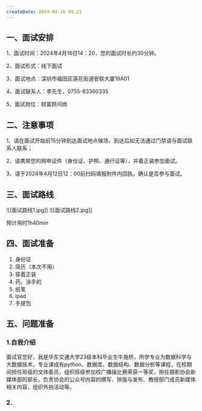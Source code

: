 ```yaml
---
createDate: 2024-04-16 09:23
---
```

## 一、面试安排

1、面试时间：2024年4月16日14：20，您的面试时长约30分钟。

2、面试形式：线下面试

3、面试地点：深圳市福田区莲花街道安联大厦19A01

4、面试联系人：李先生，0755-83360335

5、面试岗位：财富顾问岗

## 二、注意事项

1、请在面试开始前15分钟到达面试地点候场，到达后如无法通过门禁请与面试联系人联系；

2、请携带您的网申证件（身份证、护照、通行证等），并着正装参加面试。

3、请于2024年4月12日12：00前扫码填报附件内回执，确认是否参与面试。

## 三、面试路线

![[面试路线1.jpg]] ![[面试路线2.jpg]]

预计用时1h40min

## 四、面试准备
1. 身份证
2. 简历（本次不用）
3. 穿着正装
4. 药，涂手的
5. 纸笔
6. ipad
7. 手提包
## 五、问题准备
### 1.自我介绍

面试官您好，我是华东交通大学23级本科毕业生牛施桥，所学专业为数据科学与大数据技术，专业课成有python、数据库、数据结构、数据分析等课程，在校期间担任班级的文体委员，组织班级参加校广播操比赛荣获一等奖，担任摄影协会新媒体部的部长，负责协会的公众号内容的撰写、排版与发布、教授部门成员新媒体相关内容，组织外拍活动等。

### 2.